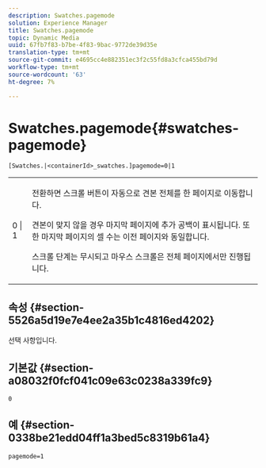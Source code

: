 ```yaml
---
description: Swatches.pagemode
solution: Experience Manager
title: Swatches.pagemode
topic: Dynamic Media
uuid: 67fb7f83-b7be-4f83-9bac-9772de39d35e
translation-type: tm+mt
source-git-commit: e4695cc4e882351ec3f2c55fd8a3cfca455bd79d
workflow-type: tm+mt
source-wordcount: '63'
ht-degree: 7%

---
```



# Swatches.pagemode{#swatches-pagemode}

`[Swatches.|<containerId>_swatches.]pagemode=0|1`

<table id="table_52306D2150BC4EE2BD4CE4C718E96CC0"> 
 <tbody> 
  <tr> 
   <td colname="col1"> <p> <span class="codeph"> 0 | 1 </span> </p> </td> 
   <td colname="col2"> <p> 전환하면 스크롤 버튼이 자동으로 견본 전체를 한 페이지로 이동합니다. </p> <p>견본이 맞지 않을 경우 마지막 페이지에 추가 공백이 표시됩니다. 또한 마지막 페이지의 셀 수는 이전 페이지와 동일합니다. </p> <p>스크롤 단계는 무시되고 마우스 스크롤은 전체 페이지에서만 진행됩니다. </p> </td> 
  </tr> 
 </tbody> 
</table>

## 속성 {#section-5526a5d19e7e4ee2a35b1c4816ed4202}

선택 사항입니다.

## 기본값 {#section-a08032f0fcf041c09e63c0238a339fc9}

`0`

## 예 {#section-0338be21edd04ff1a3bed5c8319b61a4}

`pagemode=1`
